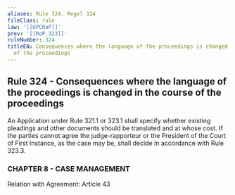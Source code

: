 ```yaml
---
aliases: Rule 324, Regel 324
fileClass: rule
law: '[[UPCRoP]]'
prev: '[[RoP.323]]'
ruleNumber: 324
titleEN: Consequences where the language of the proceedings is changed in the course
  of the proceedings
---
```


## Rule 324 - Consequences where the language of the proceedings is changed in the course of the proceedings

An Application under Rule 321.1 or 323.1 shall specify whether existing pleadings and other documents should be translated and at whose cost. If the parties cannot agree the judge-rapporteur or the President of the Court of First Instance, as the case may be, shall decide in accordance with Rule 323.3.

### CHAPTER  8 - CASE MANAGEMENT

Relation with Agreement:  Article 43